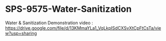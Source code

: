 # SPS-9575-Water-Sanitization
Water &amp; Sanitization
Demonstration video :
https://drive.google.com/file/d/13KMmaYLa1_VqLkpISdCXSvXtCpFtCsTa/view?usp=sharing
